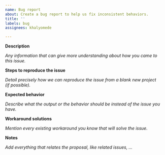 ```yaml
---
name: Bug report
about: Create a bug report to help us fix inconsistent behaviors.
title: ''
labels: bug
assignees: khalyomede

---
```


**Description**

_Any information that can give more understanding about how you came to this issue._

**Steps to reproduce the issue**

_Detail precisely how we can reproduce the issue from a blank new project (if possible)._

**Expected behavior**

_Describe what the output or the behavior should be instead of the issue you have._

**Workaround solutions**

_Mention every existing workaround you know that will solve the issue._

**Notes**

_Add everything that relates the proposal, like related issues, ..._
